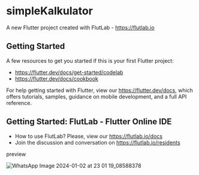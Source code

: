 # simpleKalkulator

A new Flutter project created with FlutLab - https://flutlab.io

## Getting Started

A few resources to get you started if this is your first Flutter project:

- https://flutter.dev/docs/get-started/codelab
- https://flutter.dev/docs/cookbook

For help getting started with Flutter, view our
https://flutter.dev/docs, which offers tutorials,
samples, guidance on mobile development, and a full API reference.

## Getting Started: FlutLab - Flutter Online IDE

- How to use FlutLab? Please, view our https://flutlab.io/docs
- Join the discussion and conversation on https://flutlab.io/residents

preview

![WhatsApp Image 2024-01-02 at 23 01 19_08588378](https://github.com/scotch01/simpleKalkulator/assets/101814955/986c4999-c9dc-4ee7-972b-c4272c280a37)

